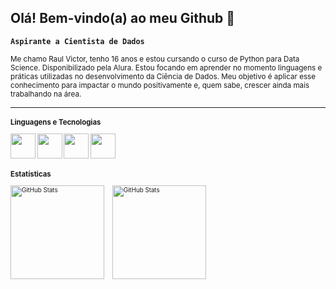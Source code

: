 ## Olá! Bem-vindo(a) ao meu Github 🤍

**`Aspirante a Cientista de Dados`**

<small>Me chamo Raul Victor, tenho 16 anos e estou cursando o curso de Python para Data Science. Disponibilizado pela Alura. Estou focando em aprender no momento linguagens e práticas utilizadas no desenvolvimento da Ciência de Dados. Meu objetivo é aplicar esse conhecimento para impactar o mundo positivamente e, quem sabe, crescer ainda mais trabalhando na área.<small>

---

### Linguagens e Tecnologias
<img src="https://cdn.jsdelivr.net/gh/devicons/devicon/icons/python/python-original.svg" width="40" height="40"/> <img src="https://cdn.jsdelivr.net/gh/devicons/devicon/icons/git/git-original.svg" width="40" height="40"/> <img src="https://upload.wikimedia.org/wikipedia/commons/d/d0/Google_Colaboratory_SVG_Logo.svg" width="40" height="40"/> <img src="https://cdn.jsdelivr.net/gh/devicons/devicon/icons/jupyter/jupyter-original.svg" width="40" height="40"/>

### Estatísticas

<p>
  <a href="https://github.com/euuraul" target="_blank">
    <img 
      align="left" 
      alt="GitHub Stats" 
      height="150" 
      style="padding-right: 10px;" 
      src="https://github-readme-stats.vercel.app/api?username=euuraul&theme=dark&show_icons=true&hide_border=false&count_private=true" 
    />
  </a>

  <a href="https://github.com/euuraul" target="_blank">
    <img 
      align="left" 
      alt="GitHub Stats" 
      height="150" 
      src="https://github-readme-stats.vercel.app/api/top-langs/?username=euuraul&theme=dark&show_icons=true&hide_border=false&layout=compact" 
    />
  </a>
</p>

<!-- 
#Jogo da Cobrinha
<picture align="center">
  <source media="(prefers-color-scheme: dark)" srcset="https://raw.githubusercontent.com/euuraul/euuraul/output/github-contribution-grid-snake-dark.svg">
  <source media="(prefers-color-scheme: light)" srcset="https://raw.githubusercontent.com/euuraul/euuraul/output/github-contribution-grid-snake-dark.svg">
  <img align="center" alt="github contribution grid snake animation" src="https://raw.githubusercontent.com/euuraul/euuraul/output/github-contribution-grid-snake.svg">
</picture>

#estatisticas diferenciadas
| ![](http://github-profile-summary-cards.vercel.app/api/cards/profile-details?username=euuraul&theme=dark) |

| ![](http://github-profile-summary-cards.vercel.app/api/cards/stats?username=euuraul&theme=dark) | ![](http://github-profile-summary-cards.vercel.app/api/cards/repos-per-language?username=euuraul&hide=Html&theme=dark)
   -->
